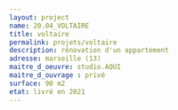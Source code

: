 ```yaml
---
layout: project
name: 20.04_VOLTAIRE
title: voltaire
permalink: projets/voltaire
description: rénovation d'un appartement
adresse: marseille (13)
maitre_d_oeuvre: studio.AQUI
maitre_d_ouvrage : privé
surface: 90 m2
etat: livré en 2021
---
```

